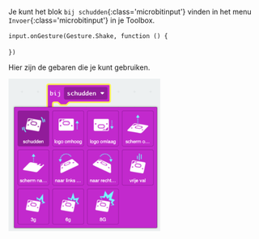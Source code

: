 Je kunt het blok `bij schudden`{:class='microbitinput'} vinden in het menu `Invoer`{:class='microbitinput'} in je Toolbox.

```microbit
input.onGesture(Gesture.Shake, function () {
	
})
```

Hier zijn de gebaren die je kunt gebruiken.

<img src="images/gestures.png" alt="The gestures menu showing eleven gestures to choose from." width="300"/>
